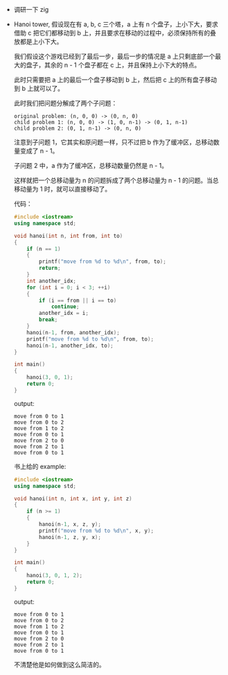 * 调研一下 zig

* Hanoi tower, 假设现在有 a, b, c 三个塔，a 上有 n 个盘子，上小下大，要求借助 c 把它们都移动到 b 上，并且要求在移动的过程中，必须保持所有的叠放都是上小下大。

    我们假设这个游戏已经到了最后一步，最后一步的情况是 a 上只剩底部一个最大的盘子，其余的 n - 1 个盘子都在 c 上，并且保持上小下大的特点。

    此时只需要把 a 上的最后一个盘子移动到 b 上，然后把 c 上的所有盘子移动到 b 上就可以了。

    此时我们把问题分解成了两个子问题：

    ```
    original problem: (n, 0, 0) -> (0, n, 0)
    child problem 1: (n, 0, 0) -> (1, 0, n-1) -> (0, 1, n-1)
    child problem 2: (0, 1, n-1) -> (0, n, 0)
    ```

    注意到子问题 1，它其实和原问题一样，只不过把 b 作为了缓冲区，总移动数量变成了 n - 1。

    子问题 2 中，a 作为了缓冲区，总移动数量仍然是 n - 1。

    这样就把一个总移动量为 n 的问题拆成了两个总移动量为 n - 1 的问题。当总移动量为 1 时，就可以直接移动了。

    代码：

    ```cpp
    #include <iostream>
    using namespace std;

    void hanoi(int n, int from, int to)
    {
        if (n == 1)
        {
            printf("move from %d to %d\n", from, to);
            return;
        }
        int another_idx;
        for (int i = 0; i < 3; ++i)
        {
            if (i == from || i == to)
                continue;
            another_idx = i;
            break;
        }
        hanoi(n-1, from, another_idx);
        printf("move from %d to %d\n", from, to);
        hanoi(n-1, another_idx, to);
    }

    int main()
    {
        hanoi(3, 0, 1);
        return 0;
    }
    ```

    output:

    ```
    move from 0 to 1
    move from 0 to 2
    move from 1 to 2
    move from 0 to 1
    move from 2 to 0
    move from 2 to 1
    move from 0 to 1
    ```

    书上给的 example:

    ```cpp
    #include <iostream>
    using namespace std;

    void hanoi(int n, int x, int y, int z)
    {
        if (n >= 1)
        {
            hanoi(n-1, x, z, y);
            printf("move from %d to %d\n", x, y);
            hanoi(n-1, z, y, x);
        }
    }

    int main()
    {
        hanoi(3, 0, 1, 2);
        return 0;
    }
    ```

    output:

    ```
    move from 0 to 1
    move from 0 to 2
    move from 1 to 2
    move from 0 to 1
    move from 2 to 0
    move from 2 to 1
    move from 0 to 1
    ```

    不清楚他是如何做到这么简洁的。